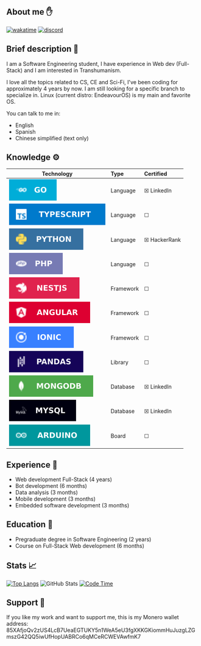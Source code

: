 ## About me ✋
[![wakatime](https://wakatime.com/badge/user/4a1c6e73-2d5a-4f23-ba8a-7a48312a07c7.svg)](https://wakatime.com/@4a1c6e73-2d5a-4f23-ba8a-7a48312a07c7)
[![discord](https://img.shields.io/badge/discord-online-brightgreen.svg)](https://discord.gg/kstQ9Jrwn5)


## Brief description 👤
I am a Software Engineering student, I have experience in Web dev (Full-Stack) and I am interested in Transhumanism.

I love all the topics related to CS, CE and Sci-Fi, I've been coding for approximately 4 years by now. I am still looking for a specific branch to specialize in. Linux (current distro: EndeavourOS) is my main and favorite OS.

You can talk to me in:
- English
- Spanish
- Chinese simplified (text only)


## Knowledge ⚙️
|    Technology    |    Type   |    Certified    |
|------------------|:----------|:----------------|
|![](assets/go.svg)|Language   |&#9746;  LinkedIn|
|![](assets/ts.svg)|Language   |&#9744;          |
|![](assets/py.svg)|Language   |&#9746; HackerRank|
|![](assets/ph.svg)|Language   |&#9744;          |
|![](assets/ne.svg)|Framework  |&#9744;          |
|![](assets/an.svg)|Framework  |&#9744;          |
|![](assets/io.svg)|Framework  |&#9744;          |
|![](assets/pa.svg)|Library    |&#9744;          |
|![](assets/mo.svg)|Database   |&#9746;  LinkedIn|
|![](assets/my.svg)|Database   |&#9746;  LinkedIn|
|![](assets/ar.svg)|Board      |&#9744;          |


## Experience 🏢
- Web development Full-Stack (4 years)
- Bot development (6 months)
- Data analysis (3 months)
- Mobile development (3 months)
- Embedded software development (3 months)


## Education 📖
- Pregraduate degree in Software Engineering (2 years)
- Course on Full-Stack Web development (6 months)
<!-- - Specialization course on Mathematics for Machine Learning (6 months) -->
<!-- - Specialization course on Bioinformatics (9 months) -->


## Stats 📈
[![Top Langs](https://github-readme-stats-git-masterrstaa-rickstaa.vercel.app/api/top-langs/?username=carepollo&theme=radical&show_icons=true)](https://github.com/anuraghazra/github-readme-stats)
![GitHub Stats](https://github-readme-stats-git-masterrstaa-rickstaa.vercel.app/api?username=carepollo&show_icons=true&count_private=true&theme=radical)
[![Code Time](https://github-readme-stats.vercel.app/api/wakatime?username=chickenface&theme=radical&custom_title=Last+7+Days+Coding+Stats&range=last_7_days&langs_count=5)](https://github.com/anuraghazra/github-readme-stats)


## Support 🍲
If you like my work and want to support me, this is my Monero wallet address:
85XAfjoQv2zUS4LcB7UeaEGTUKY5n1WeA5eU3fgXKKGKiommHuJuzgLZGmszG42QQ5iwUfHopUABRCo6qMCeRCWEVAwfmK7

